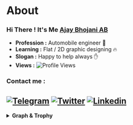 # About

### Hi There ! It's Me [Ajay Bhojani AB](http://ajay-bhojani.github.io)

-  **Profession :** Automobile engineer 👷
-  **Learning :** Flat / 2D graphic designing :fire:
-  **Slogan :** Happy to help always :hand: 
-  **Views :** ![Profile Views](https://hits.seeyoufarm.com/api/count/incr/badge.svg?url=https://github.com/ajay-bhojani/&title=Profile%20Views)
### Contact me :
[![Telegram](https://img.shields.io/badge/-AjayBhojaniAB-blue?style=flat-square&logo=telegram&logoColor=white&link=https://www.telegram.dog/AjayBhojaniAB)](https://www.telegram.dog/AjayBhojaniAB)
[![Twitter](https://img.shields.io/badge/-AjayBhojaniAB-white?style=flat-square&logo=twitter&logoColor=blue&link=https://www.twitter.com/AjayBhojaniAB)](https://www.twitter/AjayBhojaniAB)
[![Linkedin](https://img.shields.io/badge/-AjayBhojaniAB-blue?style=flat-square&logo=Linkedin&logoColor=white&link=https://www.linkedin.com/in/AjayBhojaniAB)](https://www.linkedin.com/in/AjayBhojaniAB)
---------------------------------------------------------------------------------------------------------------------------------------------------------------------------------

<details><summary><b>Graph & Trophy</b></summary>

### Contribution Graph
![Contribution Graph](https://activity-graph.herokuapp.com/graph?username=ajay-bhojani&custom_title=Contribution+Graph&theme=xcode)

### Trophy
![Trophy](https://github-profile-trophy.vercel.app/?username=ajay-bhojani&theme=darkhub)

### GitHub Stats :
![Github Stats](https://github-readme-stats.vercel.app/api?username=ajay-bhojani&show_icons=true&title_color=4195FF&icon_color=7EB7FF&count_private=true&include_all_commits=true&show_icons=true&theme=dark)

### Top used languages :
![Top Languages](https://github-readme-stats.vercel.app/api/top-langs/?username=ajay-bhojani&layout=compact&theme=dark)

  </details>
